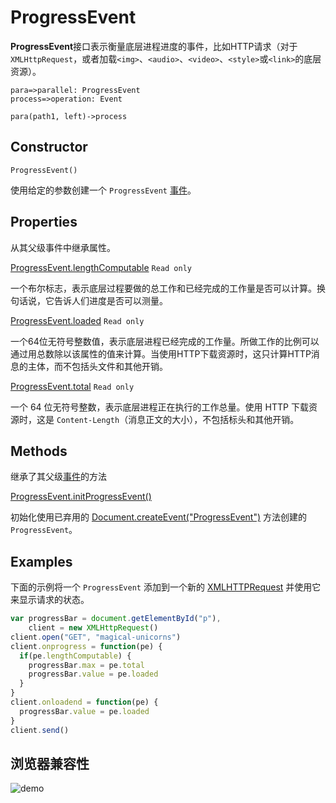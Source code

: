 # ProgressEvent

**ProgressEvent**接口表示衡量底层进程进度的事件，比如HTTP请求（对于`XMLHttpRequest`，或者加载`<img>`、`<audio>`、`<video>`、`<style>`或`<link>`的底层资源）。

```flow
para=>parallel: ProgressEvent
process=>operation: Event

para(path1, left)->process
```

## Constructor

`ProgressEvent()`

使用给定的参数创建一个 `ProgressEvent` [事件](https://developer.mozilla.org/en-US/docs/Web/API/Event)。

## Properties

从其父级事件中继承属性。

[ProgressEvent.lengthComputable](https://developer.mozilla.org/en-US/docs/Web/API/ProgressEvent/lengthComputable) `Read only`

一个布尔标志，表示底层过程要做的总工作和已经完成的工作量是否可以计算。换句话说，它告诉人们进度是否可以测量。

[ProgressEvent.loaded](https://developer.mozilla.org/en-US/docs/Web/API/ProgressEvent/loaded) `Read only`

一个64位无符号整数值，表示底层进程已经完成的工作量。所做工作的比例可以通过用总数除以该属性的值来计算。当使用HTTP下载资源时，这只计算HTTP消息的主体，而不包括头文件和其他开销。

[ProgressEvent.total](https://developer.mozilla.org/en-US/docs/Web/API/ProgressEvent/total) `Read only`

一个 64 位无符号整数，表示底层进程正在执行的工作总量。使用 HTTP 下载资源时，这是 `Content-Length`（消息正文的大小），不包括标头和其他开销。

## Methods

继承了其父级[事件](https://developer.mozilla.org/en-US/docs/Web/API/Event)的方法

[ProgressEvent.initProgressEvent()](https://developer.mozilla.org/en-US/docs/Web/API/ProgressEvent/initProgressEvent)

初始化使用已弃用的 [Document.createEvent("ProgressEvent")](https://developer.mozilla.org/en-US/docs/Web/API/Document/createEvent) 方法创建的 `ProgressEvent`。

## Examples

下面的示例将一个 `ProgressEvent` 添加到一个新的 [XMLHTTPRequest](https://developer.mozilla.org/en-US/docs/Web/API/XMLHttpRequest) 并使用它来显示请求的状态。

```js
var progressBar = document.getElementById("p"),
    client = new XMLHttpRequest()
client.open("GET", "magical-unicorns")
client.onprogress = function(pe) {
  if(pe.lengthComputable) {
    progressBar.max = pe.total
    progressBar.value = pe.loaded
  }
}
client.onloadend = function(pe) {
  progressBar.value = pe.loaded
}
client.send()
```

## 浏览器兼容性

![demo](/notes/assets/browser/1631583052792.jpg)